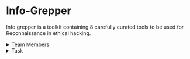 # Info-Grepper
Info grepper is a toolkit containing 8 carefully curated tools to be used for Reconnaissance in ethical hacking.

<details>
  <summary>Team Members</summary>
  <p>
  <pre><h3>Parth Sharma : https://github.com/hack-parthsharma</h3>
  <h3>Faizal Kadiwal : https://github.com/faizal108</h3>
  <h3>Krish Patel : https://github.com/krishpatel2383</h3></pre>
  </p>
</details>

<details>
  <summary>Task</summary>
  <ul>
  <li>Home Page</li>
  <li>Tools Page</li>
  <li>About Page</li>
  </ul<
</details>
